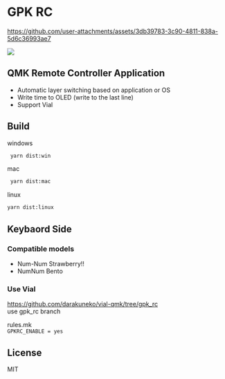 # GPK RC


https://github.com/user-attachments/assets/3db39783-3c90-4811-838a-5d6c36993ae7

[![](https://img.youtube.com/vi/d3974UKRs38/0.jpg)](https://www.youtube.com/watch?v=d3974UKRs38)

## QMK Remote Controller Application

- Automatic layer switching based on application or OS
- Write time to OLED (write to the last line)
- Support Vial

## Build

windows

```sh
 yarn dist:win
```

mac

```sh
 yarn dist:mac
```

linux

```sh
yarn dist:linux
```

## Keybaord Side

### Compatible models
- Num-Num Strawberry!!
- NumNum Bento

### Use Vial
https://github.com/darakuneko/vial-qmk/tree/gpk_rc    
use gpk_rc branch   

rules.mk  
```GPKRC_ENABLE = yes```

## License

MIT
